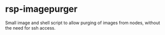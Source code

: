 rsp-imagepurger
===============

Small image and shell script to allow purging of images from nodes,
without the need for ssh access.
